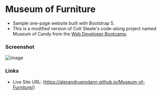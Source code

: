 # Museum of Furniture

- Sample one-page website built with Bootstrap 5. 
- This is a modified version of Colt Steele's code-along project named Museum of Candy from the [Web Developer Bootcamp](https://www.udemy.com/course/the-web-developer-bootcamp/).

### Screenshot
![image](https://github.com/alexprodann/Museum-of-Furniture/assets/100951219/0bcedafc-7a17-4036-8dfc-6cd8dcc451db)

### Links

- Live Site URL: (https://alexandruprodann.github.io/Museum-of-Furniture/)
